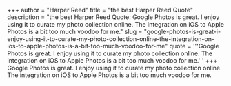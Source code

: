 +++
author = "Harper Reed"
title = "the best Harper Reed Quote"
description = "the best Harper Reed Quote: Google Photos is great. I enjoy using it to curate my photo collection online. The integration on iOS to Apple Photos is a bit too much voodoo for me."
slug = "google-photos-is-great-i-enjoy-using-it-to-curate-my-photo-collection-online-the-integration-on-ios-to-apple-photos-is-a-bit-too-much-voodoo-for-me"
quote = '''Google Photos is great. I enjoy using it to curate my photo collection online. The integration on iOS to Apple Photos is a bit too much voodoo for me.'''
+++
Google Photos is great. I enjoy using it to curate my photo collection online. The integration on iOS to Apple Photos is a bit too much voodoo for me.
